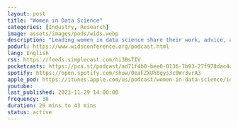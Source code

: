 ```yaml
---
layout: post
title: "Women in Data Science"
categories: [Industry, Research]
image: assets/images/pods/wids.webp
description: "Leading women in data science share their work, advice, and lessons learned along the way with Professor Margot Gerritsen from Stanford University. Hear about how data science is being applied and having impact across a wide range of domains, from healthcare to finance to cosmology to human rights and more."
podurl: https://www.widsconference.org/podcast.html
lang: English
rss: https://feeds.simplecast.com/hi3BsTIV
pocketcasts: https://pca.st/podcast/ad71f4b0-bee0-0136-7b93-27f978dac4db
spotify: https://open.spotify.com/show/0eaFZXUh8qys3c0Wr3vrA3
apple_pod: https://itunes.apple.com/us/podcast/women-in-data-science/id1440076586
youtube:
last_published: 2023-11-29 14:00:00
frequency: 38
duration: 29 mins to 43 mins
status: active
---
```

